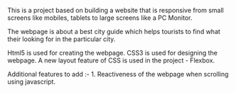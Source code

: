 This is a project based on building a website that is responsive from small screens like mobiles, tablets to large screens like a PC Monitor.

The webpage is about a best city guide which helps tourists to find what their looking for in the particular city.

Html5 is used for creating the webpage.
CSS3 is used for designing the webpage. A new layout feature of CSS is used in the project - Flexbox.

Additional features to add :- 1. Reactiveness of the webpage when scrolling using javascript.
                              
